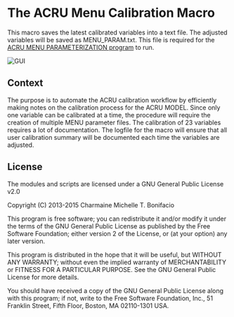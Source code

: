 # The ACRU Menu Calibration Macro

This macro saves the latest calibrated variables into a text file. The adjusted variables will be saved as MENU_PARAM.txt. This file is required for the [ACRU MENU PARAMETERIZATION program](https://github.com/charmainebonifacio/acru_menu) to run.

![GUI](https://farm1.staticflickr.com/344/19874952454_ae66869f27_z.jpg)

## Context
The purpose is to automate the ACRU calibration workflow by efficiently making notes on the calibration process for the ACRU MODEL. Since only one variable can be calibrated at a time, the procedure will require the creation of multiple MENU parameter files. The calibration of 23 variables requires a lot of documentation. The logfile for the macro will ensure that all user calibration summary will be documented each time the variables are adjusted.

## License

The modules and scripts are licensed under a GNU General Public License v2.0

Copyright (C) 2013-2015 Charmaine Michelle T. Bonifacio

This program is free software; you can redistribute it and/or modify it under the terms of the GNU General Public License as published by the Free Software Foundation; either version 2 of the License, or (at your option) any later version.

This program is distributed in the hope that it will be useful, but WITHOUT ANY WARRANTY; without even the implied warranty of MERCHANTABILITY or FITNESS FOR A PARTICULAR PURPOSE. See the GNU General Public License for more details.

You should have received a copy of the GNU General Public License along with this program; if not, write to the Free Software Foundation, Inc., 51 Franklin Street, Fifth Floor, Boston, MA 02110-1301 USA.
